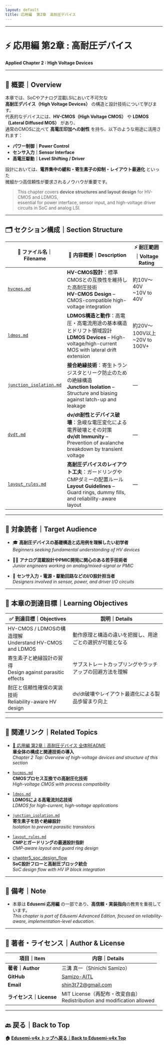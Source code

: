```yaml
---
layout: default
title: 応用編  第2章　高耐圧デバイス 
---
```


---

# ⚡ 応用編 第2章 : 高耐圧デバイス
**Applied Chapter 2 : High Voltage Devices**

---

## 📘 概要｜Overview

本章では、SoCやアナログ混載LSIにおいて不可欠な  
**高耐圧デバイス（High Voltage Devices）** の構造と設計技術について学びます。  
代表的なデバイスには、**HV-CMOS（High Voltage CMOS）** や **LDMOS（Lateral Diffused MOS）** があり、  
通常のCMOSに比べて **高電圧印加への耐性** を持ち、以下のような用途に活用されます：

- **パワー制御｜Power Control**
- **センサ入力｜Sensor Interface**
- **高電圧駆動｜Level Shifting / Driver**

設計においては、**電界集中の緩和・寄生素子の抑制・レイアウト最適化** といった  
微細かつ高信頼性が要求されるノウハウが重要です。

> This chapter covers **device structures and layout design** for HV-CMOS and LDMOS,  
> essential for power interface, sensor input, and high-voltage driver circuits in SoC and analog LSI.

---

## 🗂️ セクション構成｜Section Structure

| 📄 ファイル名｜Filename | 📘 内容概要｜Description | ⚡ 耐圧範囲｜Voltage Rating |
|----------------------------|-------------------------------------------------------------|---------------------------|
| [`hvcmos.md`](./hvcmos.md) | **HV-CMOS設計**：標準CMOSとの互換性を維持した高耐圧技術<br>**HV-CMOS Design** – CMOS-compatible high-voltage integration | 約10V〜40V<br>~10V to 40V |
| [`ldmos.md`](./ldmos.md) | **LDMOS構造と動作**：高電圧・高電流用途の基本構造とドリフト領域設計<br>**LDMOS Devices** – High-voltage/high-current MOS with lateral drift extension | 約20V〜100V以上<br>~20V to 100V+ |
| [`junction_isolation.md`](./junction_isolation.md) | **接合絶縁技術**：寄生トランジスタとリーク防止のための絶縁構造<br>**Junction Isolation** – Structure and biasing against latch-up and leakage | ― |
| [`dvdt.md`](./dvdt.md) | **dv/dt耐性とデバイス破壊**：急峻な電圧変化による電界破壊とその対策<br>**dv/dt Immunity** – Prevention of avalanche breakdown by transient voltage | ― |
| [`layout_rules.md`](./layout_rules.md) | **高耐圧デバイスのレイアウト工夫**：ガードリングやCMPダミーの配置ルール<br>**Layout Guidelines** – Guard rings, dummy fills, and reliability-aware layout | ― |

---

## 🎯 対象読者｜Target Audience

- 🎓 **高耐圧デバイスの基礎構造と応用例を理解したい初学者**  
  *Beginners seeking fundamental understanding of HV devices*

- 👨‍🔧 **アナログ混載設計やPMIC開発に関心のある若手技術者**  
  *Junior engineers working on analog/mixed-signal or PMIC*

- 🔌 **センサ入力・電源・駆動回路などのI/O設計担当者**  
  *Designers involved in sensor, power, and driver I/O circuits*

---

## 🎯 本章の到達目標｜Learning Objectives

| ✅ 到達目標｜Objectives | 説明｜Details |
|---------------------------|----------------|
| HV-CMOS / LDMOSの構造理解<br>Understand HV-CMOS and LDMOS | 動作原理と構造の違いを把握し、用途ごとの選択が可能となる |
| 寄生素子と絶縁設計の習得<br>Design against parasitic effects | サブストレートカップリングやラッチアップの回避方法を理解 |
| 耐圧と信頼性確保の実装技術<br>Reliability-aware HV design | dv/dt破壊やレイアウト最適化による製品歩留まり向上 |

---

## 🔗 関連リンク｜Related Topics

- [📘 応用編 第2章｜高耐圧デバイス 全体README](../d_chapter2_high_voltage_devices/README.md)  
  **章全体の構成と関連技術の導入**  
  *Chapter 2 Top: Overview of high-voltage devices and structure of this section*

- [`hvcmos.md`](./hvcmos.md)  
  **CMOSプロセス互換での高耐圧化技術**  
  *High-voltage CMOS with process compatibility*

- [`ldmos.md`](./ldmos.md)  
  **LDMOSによる高電流対応技術**  
  *LDMOS for high-current, high-voltage applications*

- [`junction_isolation.md`](./junction_isolation.md)  
  **寄生素子を防ぐ絶縁設計**  
  *Isolation to prevent parasitic transistors*

- [`layout_rules.md`](./layout_rules.md)  
  **CMPとガードリングの最適設計指針**  
  *CMP-aware layout and guard ring design*

- [chapter5_soc_design_flow](../chapter5_soc_design_flow/)  
  **SoC設計フローと高耐圧ブロック統合**  
  *SoC design flow with HV IP block integration*

---

## 🏁 備考｜Note

- 本章は **Edusemi 応用編** の一部であり、**高信頼・実装指向**の教育を重視しています。  
  *This chapter is part of Edusemi Advanced Edition, focused on reliability-aware, implementation-level education.*

---

## 👤 著者・ライセンス｜Author & License

| 項目｜Item | 内容｜Details |
|------------|----------------------------|
| **著者｜Author** | 三溝 真一（Shinichi Samizo） |
| **GitHub** | [Samizo-AITL](https://github.com/Samizo-AITL) |
| **Email** | [shin3t72@gmail.com](mailto:shin3t72@gmail.com) |
| **ライセンス｜License** | MIT License（再配布・改変自由）<br>Redistribution and modification allowed |

---

## 🔙 戻る｜Back to Top
**🏠 [Edusemi-v4x トップへ戻る｜Back to Edusemi-v4x Top](../README.md)**

